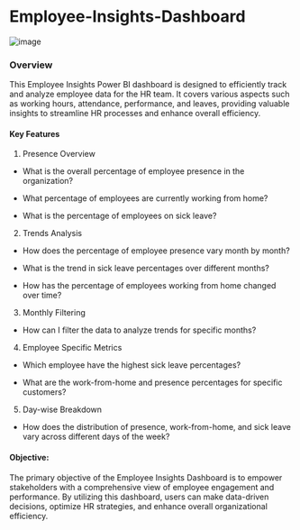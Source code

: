 # Employee-Insights-Dashboard
![image](https://github.com/ImaneMdn/Employee-Insights-Dashboard/assets/115882702/90427085-7ccb-44a3-ad22-59e9af4e8cc3)


### Overview
This Employee Insights Power BI dashboard is designed to efficiently track and analyze employee data for the HR team. It covers various aspects such as working hours, attendance, performance, and leaves, providing valuable insights to streamline HR processes and enhance overall efficiency.

#### Key Features
1. Presence Overview
  - What is the overall percentage of employee presence in the organization?

  - What percentage of employees are currently working from home?

  - What is the percentage of employees on sick leave?

2. Trends Analysis
  - How does the percentage of employee presence vary month by month?

  - What is the trend in sick leave percentages over different months?

  - How has the percentage of employees working from home changed over time?

3. Monthly Filtering
  - How can I filter the data to analyze trends for specific months?
4. Employee Specific Metrics
  - Which employee have the highest sick leave percentages?

  - What are the work-from-home and presence percentages for specific customers?

5. Day-wise Breakdown
  - How does the distribution of presence, work-from-home, and sick leave vary across different days of the week?

#### Objective:
The primary objective of the Employee Insights Dashboard is to empower stakeholders with a comprehensive view of employee engagement and performance. By utilizing this dashboard, users can make data-driven decisions, optimize HR strategies, and enhance overall organizational efficiency.
